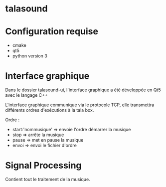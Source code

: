 talasound
==============


# Configuration requise
  - cmake
  - qt5
  - python version 3
  

# Interface graphique

Dans le dossier talasound-ui, l'interface graphique a été développée en Qt5 avec le langage C++

L'interface graphique communique via le protocole TCP, elle transmettra différents ordres d'exécutions à la tala box.

Ordre :
  - start:'nommusique' => envoie l'ordre démarrer la musique
  - stop => arrête la musique
  - pause => met en pause la musique
  - envoi => envoi le fichier d'ordre
  

# Signal Processing

Contient tout le traitement de la musique.
